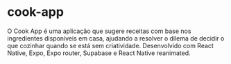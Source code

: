 # cook-app
O Cook App é uma aplicação que sugere receitas com base nos ingredientes disponíveis em casa, ajudando a resolver o dilema de decidir o que cozinhar quando se está sem criatividade. Desenvolvido com React Native, Expo, Expo router, Supabase e React Native reanimated.
